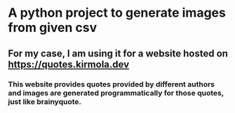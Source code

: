 # A python project to generate images from given csv

## For my case, I am using it for a website hosted on https://quotes.kirmola.dev


### This website provides quotes provided by different authors and images are generated programmatically for those quotes, just like brainyquote.